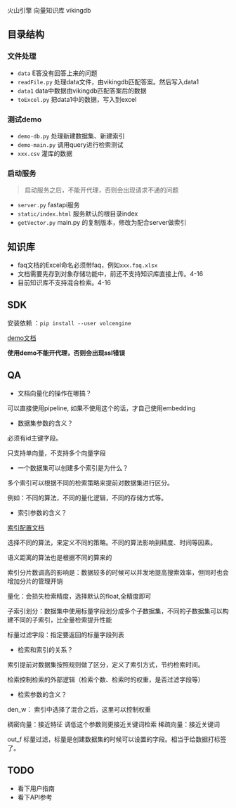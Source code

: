 火山引擎 向量知识库 vikingdb

## 目录结构


### 文件处理
- `data` E答没有回答上来的问题
- `readFile.py` 处理data文件，由vikingdb匹配答案。然后写入data1
- `data1` data中数据由vikingdb匹配答案后的数据
- `toExcel.py` 把data1中的数据，写入到excel

### 测试demo
- `demo-db.py` 处理新建数据集、新建索引
- `demo-main.py` 调用query进行检索测试
- `xxx.csv`  灌库的数据

### 启动服务

> 启动服务之后，不能开代理，否则会出现请求不通的问题

- `server.py`  fastapi服务
- `static/index.html`  服务默认的根目录index
- `getVector.py`   main.py 的复制版本，修改为配合server做索引


## 知识库

- faq文档的Excel命名必须带faq，例如`xxx.faq.xlsx`
- 文档需要先存到对象存储功能中，前还不支持知识库直接上传。4-16
- 目前知识库不支持混合检索。4-16

## SDK

安装依赖 ：`pip install --user volcengine `

[demo文档](https://bytedance.larkoffice.com/docx/AUlLdZPx7ofhpvxepcqca7sun8g)

**使用demo不能开代理，否则会出现ssl错误**


## QA

- 文档向量化的操作在哪搞？

可以直接使用pipeline, 如果不使用这个的话，才自己使用embedding

- 数据集参数的含义？

必须有id主键字段。

只支持单向量，不支持多个向量字段


- 一个数据集可以创建多个索引是为什么？

多个索引可以根据不同的检索策略来提前对数据集进行区分。

例如：不同的算法，不同的量化逻辑，不同的存储方式等。

- 索引参数的含义？  

[索引配置文档](https://www.volcengine.com/docs/6459/1171124)

选择不同的算法，来定义不同的策略。不同的算法影响到精度、时间等因素。

语义距离的算法也是根据不同的算来的

索引分片数调高的影响是：数据较多的时候可以并发地提高搜索效率，但同时也会增加分片的管理开销

量化：会损失检索精度，选择默认的float,全精度即可

子索引划分：数据集中使用标量字段划分成多个子数据集，不同的子数据集可以构建不同的子索引，比全量检索提升性能

标量过滤字段：指定要返回的标量字段列表

- 检索和索引的关系？

索引提前对数据集按照规则做了区分，定义了索引方式，节约检索时间。

检索控制检索的外部逻辑（检索个数、检索时的权重，是否过滤字段等）

- 检索参数的含义？

den_w： 索引中选择了混合之后，这里可以控制权重

稠密向量：接近特征  调低这个参数则更接近关键词检索
稀疏向量：接近关键词

out_f 标量过滤，标量是创建数据集的时候可以设置的字段。相当于给数据打标签了。

## TODO

- 看下用户指南
- 看下API参考
